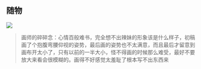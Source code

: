 ## 随物

![](.随物_low.jpg)

> 画师的碎碎念：心情百般难书，完全想不出辣妹的形象该是什么样子，初稿画了个抱腹弯腰仰视的姿势，最后画的姿势也不太满意，而且最后才留意到画布开太小了，只有以前的一半大小，怪不得画的时候那么难受，最好不要放大来看会很模糊的。画得不好感觉太羞耻了根本写不出东西来